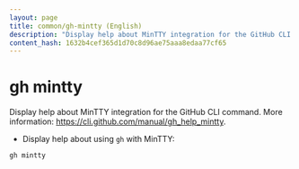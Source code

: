 ```yaml
---
layout: page
title: common/gh-mintty (English)
description: "Display help about MinTTY integration for the GitHub CLI command."
content_hash: 1632b4cef365d1d70c8d96ae75aaa8edaa77cf65
---
```

# gh mintty

Display help about MinTTY integration for the GitHub CLI command.
More information: <https://cli.github.com/manual/gh_help_mintty>.

- Display help about using `gh` with MinTTY:

`gh mintty`
